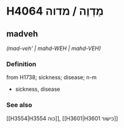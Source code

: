 # H4064 מַדְוֶה / מדוה

## madveh

_(mad-veh' | mahd-WEH | mahd-VEH)_

### Definition

from H1738; sickness; disease; n-m

- sickness, disease

### See also

[[H3554|H3554 כוה]], [[H3601|H3601 כישור]]
